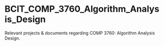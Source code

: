 # BCIT_COMP_3760_Algorithm_Analysis_Design
Relevant projects &amp; documents regarding COMP 3760: Algorithm Analysis Design.
